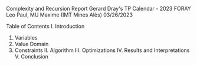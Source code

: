Complexity and Recursion
Report
Gerard Dray's TP Calendar - 2023
FORAY Leo Paul, MU Maxime (IMT Mines Alès)
03/26/2023

Table of Contents
I. Introduction
1. Variables
2. Value Domain
3. Constraints
II. Algorithm
III. Optimizations
IV. Results and Interpretations
V. Conclusion



